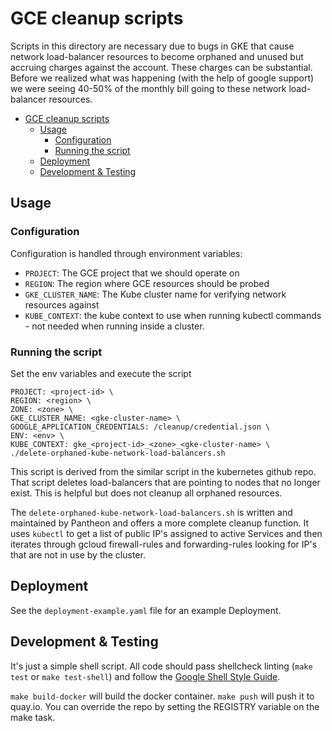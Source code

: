 GCE cleanup scripts
===================

Scripts in this directory are necessary due to bugs in GKE that
cause network load-balancer resources to become orphaned and unused but
accruing charges against the account. These charges can be substantial. Before
we realized what was happening (with the help of google support) we were seeing
40-50% of the monthly bill going to these network load-balancer resources.

<!-- toc -->

- [GCE cleanup scripts](#gce-cleanup-scripts)
  - [Usage](#usage)
    - [Configuration](#configuration)
    - [Running the script](#running-the-script)
  - [Deployment](#deployment)
  - [Development \& Testing](#development--testing)

<!-- tocstop -->

Usage
-----

### Configuration

Configuration is handled through environment variables:

- `PROJECT`: The GCE project that we should operate on
- `REGION`: The region where GCE resources should be probed
- `GKE_CLUSTER_NAME`: The Kube cluster name for verifying network resources against
- `KUBE_CONTEXT`: the kube context to use when running kubectl commands - not needed when running inside a cluster.

### Running the script

Set the env variables and execute the script
```
PROJECT: <project-id> \
REGION: <region> \
ZONE: <zone> \
GKE_CLUSTER_NAME: <gke-cluster-name> \
GOOGLE_APPLICATION_CREDENTIALS: /cleanup/credential.json \
ENV: <env> \
KUBE_CONTEXT: gke_<project-id>_<zone>_<gke-cluster-name> \
./delete-orphaned-kube-network-load-balancers.sh
```

This script is derived from the similar script in the kubernetes github repo.
That script deletes load-balancers that are pointing to nodes that no longer
exist. This is helpful but does not cleanup all orphaned resources.

The `delete-orphaned-kube-network-load-balancers.sh` is written and maintained
by Pantheon and offers a more complete cleanup function. It uses `kubectl` to
get a list of public IP's assigned to active Services and then iterates through
gcloud firewall-rules and forwarding-rules looking for IP's that are not in use
by the cluster.


Deployment
----------

See the `deployment-example.yaml` file for an example Deployment.


Development & Testing
---------------------

It's just a simple shell script. All code should pass shellcheck linting
(`make test` or `make test-shell`) and follow the
[Google Shell Style Guide](https://google.github.io/styleguide/shell.xml).

`make build-docker` will build the docker container. `make push` will push
it to quay.io. You can override the repo by setting the REGISTRY variable on
the make task.
